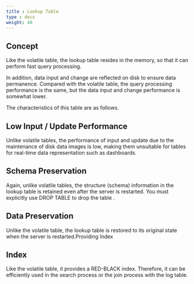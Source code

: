 ```yaml
---
title : Lookup Table
type : docs
weight: 40
---
```


##  Concept

Like the volatile table, the lookup table resides in the memory, so that it can perform fast query processing.

In addition, data input and change are reflected on disk to ensure data permanence. Compared with the volatile table, the query processing performance is the same, but the data input and change performance is somewhat lower.

The characteristics of this table are as follows.


##  Low Input / Update Performance

Unlike volatile tables, the performance of input and update due to the maintenance of disk data images is low, making them unsuitable for tables for real-time data representation such as dashboards.


##  Schema Preservation

Again, unlike volatile tables, the structure (schema) information in the lookup table is retained even after the server is restarted. You must explicitly use DROP TABLE  to drop the table .


##  Data Preservation

Unlike the volatile table, the lookup table is restored to its original state when the server is restarted.Providing Index


##  Index

Like the volatile table, it provides a RED-BLACK index. Therefore, it can be efficiently used in the search process or the join process with the log table.
